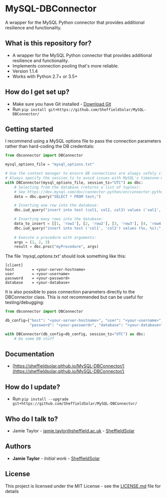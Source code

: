 # MySQL-DBConnector #

A  wrapper for the MySQL Python connector that provides additional resilience and functionality.

## What is this repository for? ##

* A wrapper for the MySQL Python connector that provides additional resilience and functionality.
* Implements connection pooling that's more reliable.
* Version 1.1.4
* Works with Python 2.7+ or 3.5+

## How do I get set up? ##

* Make sure you have Git installed - [Download Git](https://git-scm.com/downloads)
* Run `pip install git+https://github.com/SheffieldSolar/MySQL-DBConnector/`

## Getting started ##
I recommend using a MySQL options file to pass the connection parameters rather than hard-coding the DB credentials:
```Python
from dbconnector import DBConnector

mysql_options_file = "mysql_options.txt"

# Use the context manager to ensure DB connections are always safely closed
# Always specify the session_tz to avoid issues with MySQL's timezone-naive datetimes or unwanted TZ conversions of timestamp fields!
with DBConnector(mysql_options_file, session_tz="UTC") as dbc:
    # Selecting from the database (returns a list of tuples):
    # See https://dev.mysql.com/doc/connector-python/en/connector-python-api-mysqlcursor-fetchall.html
    data = dbc.query("SELECT * FROM test;")

    # Inserting one row into the database:
    dbc.iud_query("insert into test (col1, col2, col3) values ('val1', 'val2', 'val3');")

    # Inserting many rows into the database:
    data_to_insert = [[1, 'row1'], [2, 'row2'], [3, 'row3'], [4, 'row4']]
    dbc.iud_query("insert into test ('col1', 'col2') values (%s, %s);", data_to_insert)
    
    # Execute a procedure with arguments:
    args = (1, 2, 3)
    result = dbc.proc("myProcedure", args)
```
The file _'mysql_options.txt'_ should look something like this:
```
[client]
host        = <your-server-hostname>
user        = <your-username>
password    = <your-password>
database    = <your-database>
```

It is also possible to pass connection parameters directly to the DBConnector class. This is not recommended but can be useful for testing/debugging:
```Python
from dbconnector import DBConnector

db_config={"host": "<your-server-hostname>", "user": "<your-username>",
           "password": "<your-password>", "database": "<your-database>"}

with DBConnector(db_config=db_config, session_tz="UTC") as dbc:
    # Do some DB stuff
```

## Documentation ##

* [https://sheffieldsolar.github.io/MySQL-DBConnector/](https://sheffieldsolar.github.io/MySQL-DBConnector/)

## How do I update? ##

* Run `pip install --upgrade git+https://github.com/SheffieldSolar/MySQL-DBConnector/`

## Who do I talk to? ##

* Jamie Taylor - [jamie.taylor@sheffield.ac.uk](mailto:jamie.taylor@sheffield.ac.uk "Email Jamie") - [SheffieldSolar](https://github.com/SheffieldSolar)

## Authors ##

* **Jamie Taylor** - *Initial work* - [SheffieldSolar](https://github.com/SheffieldSolar)

## License ##

This project is licensed under the MIT License - see the [LICENSE.md](LICENSE.md) file for details
